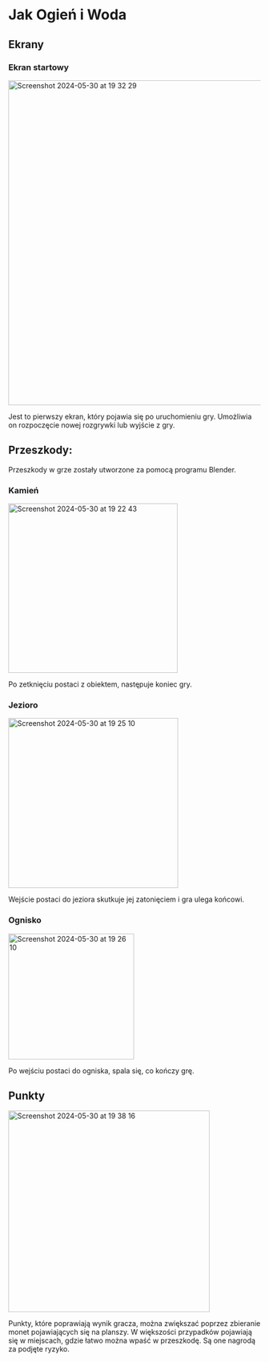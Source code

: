 # Jak Ogień i Woda

## Ekrany

### Ekran startowy

<img width="648" alt="Screenshot 2024-05-30 at 19 32 29" src="https://github.com/Ewelaiam/Jak-Ogien-i-Woda/assets/61901509/37c42615-a512-4d3f-9787-0966bea297cc">

Jest to pierwszy ekran, który pojawia się po uruchomieniu gry. Umożliwia on rozpoczęcie nowej rozgrywki lub wyjście z gry.

## Przeszkody:

Przeszkody w grze zostały utworzone za pomocą programu Blender.

### Kamień
<img width="338" alt="Screenshot 2024-05-30 at 19 22 43" src="https://github.com/Ewelaiam/Jak-Ogien-i-Woda/assets/61901509/778848c9-aec8-485c-afce-57a8fecb93a4">

Po zetknięciu postaci z obiektem, następuje koniec gry.


### Jezioro
<img width="339" alt="Screenshot 2024-05-30 at 19 25 10" src="https://github.com/Ewelaiam/Jak-Ogien-i-Woda/assets/61901509/607768b5-7e97-4c21-895e-2bcfc2989f40">

Wejście postaci do jeziora skutkuje jej zatonięciem i gra ulega końcowi.

### Ognisko
<img width="251" alt="Screenshot 2024-05-30 at 19 26 10" src="https://github.com/Ewelaiam/Jak-Ogien-i-Woda/assets/61901509/39ee6f38-f657-4c47-8468-53266cc4b068">


Po wejściu postaci do ogniska, spala się, co kończy grę.

## Punkty

<img width="402" alt="Screenshot 2024-05-30 at 19 38 16" src="https://github.com/Ewelaiam/Jak-Ogien-i-Woda/assets/61901509/7fe152d0-592a-46a1-a034-0a2174a9295d">

Punkty, które poprawiają wynik gracza, można zwiększać poprzez zbieranie monet pojawiających się na planszy. W większości przypadków pojawiają się w miejscach, gdzie łatwo można wpaść w przeszkodę. Są one nagrodą za podjęte ryzyko. 
